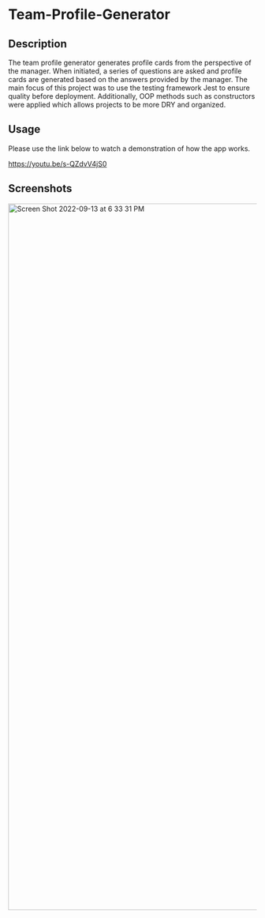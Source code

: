 # Team-Profile-Generator

## Description

The team profile generator generates profile cards from the perspective of the manager. When initiated, a series of questions are asked and profile cards are generated based on the answers provided by the manager. The main focus of this project was to use the testing framework Jest to ensure quality before deployment. Additionally, OOP methods such as constructors were applied which allows projects to be more DRY and organized.

## Usage

Please use the link below to watch a demonstration of how the app works.

https://youtu.be/s-QZdvV4jS0

## Screenshots

<img width="1431" alt="Screen Shot 2022-09-13 at 6 33 31 PM" src="https://user-images.githubusercontent.com/97267318/190038792-8334ab30-74c5-450e-9467-cde29a608458.png">
